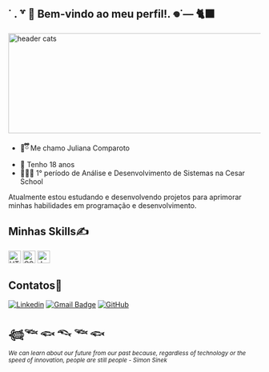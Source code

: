 

## ˙ . ꒷ 🍙 Bem-vindo ao meu perfil!. 𖦹˙— 🐈‍⬛
<picture>
 
  <img alt="header cats" src="https://i.pinimg.com/736x/1b/d7/34/1bd7346b5592770b800f44c60c493aaf.jpg" width="800" height="200">
</picture>
<br>

- **🤍ྀི** Me chamo Juliana Comparoto 
- **🍁** Tenho 18 anos 
- **👨🏻‍💻** 1° período de Análise e Desenvolvimento de Sistemas na Cesar School

Atualmente estou estudando e desenvolvendo projetos para aprimorar minhas habilidades em programação e desenvolvimento.


## Minhas Skills✍️


<p>
  <img src="https://img.shields.io/badge/HTML5-E34F26?style=flat&logo=html5&logoColor=fff" alt="HTML5" height="25"/>
  <img src="https://img.shields.io/badge/CSS3-1572B6?style=flat&logo=css3&logoColor=fff" alt="CSS3" height="25"/>
  <img src="https://img.shields.io/badge/JavaScript-F7DF1E?style=flat&logo=javascript&logoColor=000" alt="JavaScript" height="25"/>
</p>


## Contatos🪪

[![Linkedin](https://img.shields.io/badge/-Comparoto-pink?style=flat-square&logo=Linkedin&logoColor=white&link=www.linkedin.com/in/juliana-comparoto-)](www.linkedin.com/in/juliana-comparoto-)
[![Gmail Badge](https://img.shields.io/badge/-julianacomparoto@gmail.com-006bed?style=flat-square&logo=Gmail&logoColor=white&link=mailto:julianacomparoto@gmail.com)](mailto:julianacomparoto@gmail.com)
[![GitHub](https://img.shields.io/github/followers/comparoto?label=follow&style=social)](https://github.com/comparoto)

## 𓆉𓆝 𓆟 𓆞 𓆝 𓆟

<small><i>We can learn about our future from our past because, regardless of technology or the speed of innovation, people are still people - Simon Sinek</i></small>









